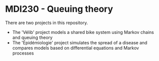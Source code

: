 # MDI230 - Queuing theory

There are two projects in this repository.
- The 'Vélib' project models a shared bike system using Markov chains and queuing theory
- The 'Épidémiologie' project simulates the spread of a disease and compares models based on differential equations and Markov processes